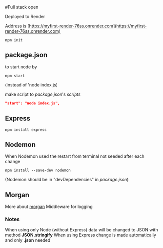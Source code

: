 #Full stack open

Deployed to Render

Address is [https://myfirst-render-76ss.onrender.com](https://myfirst-render-76ss.onrender.com)

```shell
npm init
```

## package.json

to start node by

```shell
npm start
```

(instead of 'node index.js)

make script to _package.json_'s _scripts_

```json
"start": "node index.js",
```

## Express

```shell
npm install express
```

## Nodemon

When Nodemon used the restart from terminal not seeded after each change

```shell
npm install --save-dev nodemon
```

(Nodemon should be in "devDependencies" in _package.json_)

## Morgan

More about [morgan](https://github.com/expressjs/morgan)
Middleware for logging

### Notes

When using only Node (without Express) data will be changed to JSON with method **JSON.stringify**
When using Express change is made automatically and only
**.json** needed
